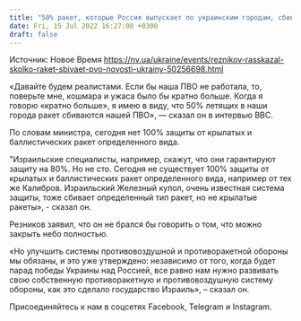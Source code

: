 ```yaml
---
title: "50% ракет, которые Россия выпускает по украинским городам, сбиваются ПВО — Резников"
date: Fri, 15 Jul 2022 16:27:00 +0300
draft: false
---
```

Источник: Новое Время https://nv.ua/ukraine/events/reznikov-rasskazal-skolko-raket-sbivaet-pvo-novosti-ukrainy-50256698.html


«Давайте будем реалистами. Если бы наша ПВО не работала, то, поверьте мне, кошмара и ужаса было бы кратно больше. Когда я говорю «кратно больше», я имею в виду, что 50% летящих в наши города ракет сбиваются нашей ПВО», — сказал он в интервью BBC.

По словам министра, сегодня нет 100% защиты от крылатых и баллистических ракет определенного вида.

"Израильские специалисты, например, скажут, что они гарантируют защиту на 80%. Но не сто. Сегодня не существует 100% защиты от крылатых и баллистических ракет определенного вида, например от тех же Калибров. Израильский Железный купол, очень известная система защиты, тоже сбивает определенный тип ракет, но не крылатые ракеты», - сказал он.

Резников заявил, что он не брался бы говорить о том, что можно закрыть небо полностью.

«Но улучшить системы противовоздушной и противоракетной обороны мы обязаны, и это уже утверждено: независимо от того, когда будет парад победы Украины над Россией, все равно нам нужно развивать свою собственную противоракетную и противовоздушную систему обороны, как это сделало государство Израиль», – сказал он.

Присоединяйтесь к нам в соцсетях Facebook, Telegram и Instagram.
